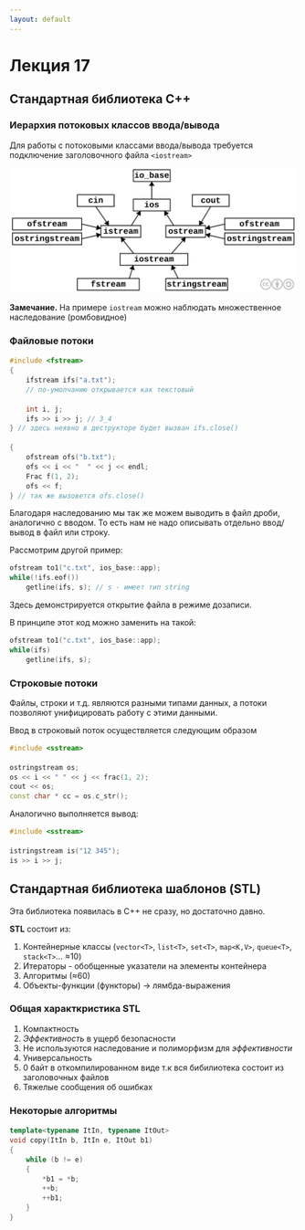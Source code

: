 ```yaml
---
layout: default
---
```


<!-- 
WARNING!!!
This file was generated automatically.
All changes made here will be erased.
-->

# Лекция 17



<a id="cpp_standard_library" title="Стандартная библиотека C++" class="toc-item"></a>
## Стандартная библиотека C++





<a id="hierarchy_stream_i_/_o_classes" title="Иерархия потоковых классов ввода/вывода" class="toc-item"></a>
### Иерархия потоковых классов ввода/вывода



Для работы с потоковыми классами ввода/вывода требуется подключение заголовочного файла `<iostream>`

<img src="../img/stream_hierarchy.svg" alt="Иерархия потоковых классов io" style="width:670px">

**Замечание.** На примере `iostream` можно наблюдать множественное наследование (ромбовидное)




<a id="file_streams" title="Файловые потоки" class="toc-item"></a>
### Файловые потоки



```cpp
#include <fstream>
{
	ifstream ifs("a.txt");
	// по-умолчанию открывается как текстовый
	
	int i, j;
	ifs >> i >> j; // 3_4
} // здесь неявно в деструкторе будет вызван ifs.close()

{
	ofstream ofs("b.txt");
	ofs << i << "  " << j << endl;
	Frac f(1, 2);
	ofs << f;
} // так же вызовется ofs.close()
```

Благодаря наследованию мы так же можем выводить в файл дроби, аналогично с вводом. То есть нам не надо описывать отдельно ввод/вывод в файл или строку.

Рассмотрим другой пример:

```cpp
ofstream to1("c.txt", ios_base::app);
while(!ifs.eof())
	getline(ifs, s); // s - имеет тип string
```

Здесь демонстрируется открытие файла в режиме дозаписи.

В принципе этот код можно заменить на такой:

```cpp
ofstream to1("c.txt", ios_base::app);
while(ifs)
	getline(ifs, s);
```




<a id="string_streams" title="Строковые потоки" class="toc-item"></a>
### Строковые потоки



Файлы, строки и т.д. являются разными типами данных, а потоки позволяют унифицировать работу с этими данными.

Ввод в строковый поток осуществляется следующим образом 

```cpp
#include <sstream>

ostringstream os;
os << i << " " << j << frac(1, 2);
cout << os;
const char * cc = os.c_str();
```

Аналогично выполняется вывод:

```cpp
#include <sstream>

istringstream is("12 345");
is >> i >> j;
```




<a id="standard_template_library_stl" title="Стандартная библиотека шаблонов (STL)" class="toc-item"></a>
## Стандартная библиотека шаблонов (STL)



Эта библиотека появилась в C++ не сразу, но достаточно давно.

**STL** состоит из:

1. Контейнерные классы (`vector<T>`, `list<T>`, `set<T>`, `map<K,V>`, `queue<T>`, `stack<T>`... ≈10)
2. Итераторы - обобщенные указатели на элементы контейнера
3. Алгоритмы (≈60)
4. Объекты-функции (функторы) -> лямбда-выражения



<a id="total_haraktkristika_stl" title="Общая характкристика STL" class="toc-item"></a>
### Общая характкристика STL



1. Компактность
2. *Эффективность* в ущерб безопасности
3. Не используются наследование и полиморфизм для *эффективности*
4. Универсальность
5. 0 байт в откомпилированном виде т.к вся бибилиотека состоит из заголовочных файлов
6. Тяжелые сообщения об ошибках




<a id="some_algorithms" title="Некоторые алгоритмы" class="toc-item"></a>
### Некоторые алгоритмы



```cpp
template<typename ItIn, typename ItOut>
void copy(ItIn b, ItIn e, ItOut b1)
{
	while (b != e)
	{
		*b1 = *b;
		++b;
		++b1;
	}
} 
```














